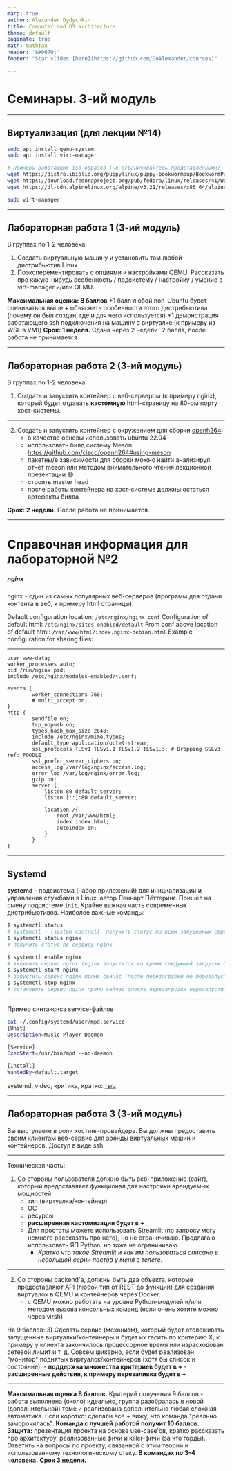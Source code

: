 ```yaml
---
marp: true
author: Alexander Dydychkin
title: Computer and OS architecture
theme: default
paginate: true
math: mathjax
header: '&#9670;'
footer: "Star slides [here](https://github.com/GoAlexander/courses)"

---
```


# Семинары. 3-ий модуль

---

## Виртуализация (для лекции №14)

```bash
sudo apt install qemu-system
sudo apt install virt-manager
```

```bash
# Примеры работающих iso образов (не ограничивайтесь представленными)
wget https://distro.ibiblio.org/puppylinux/puppy-bookwormpup/BookwormPup64/10.0.9/BookwormPup64_10.0.9.iso
wget https://download.fedoraproject.org/pub/fedora/linux/releases/41/Workstation/x86_64/iso/Fedora-Workstation-Live-x86_64-41-1.4.iso
wget https://dl-cdn.alpinelinux.org/alpine/v3.21/releases/x86_64/alpine-virt-3.21.2-x86_64.iso
```

```bash
sudo virt-manager
```

---

## Лабораторная работа 1 (3-ий модуль)

В группах по 1-2 человека:

1) Создать виртуальную машину и установить там любой дистрибьютив Linux
1) Поэксперементировать с опциями и настройками QEMU. Рассказать про какую-нибудь особенность / подсистему / настройку / умение в virt-manager и/или QEMU.

**Максимальная оценка: 8 баллов**
+1 балл любой non-Ubuntu будет оцениваться выше + объяснить особенности этого дистрибьютива (почему он был создан, где и для чего используется)
+1 демонстрация работающего ssh подключения на машину в виртуалке (к примеру из WSL в VM1)
**Срок: 1 неделя.** Сдача через 2 недели -2 балла, после работа не принимается.

---

## Лабораторная работа 2 (3-ий модуль)
В группах по 1-2 человека:
1) Создать и запустить контейнер с веб-сервером (к примеру nginx), который будет отдавать **кастомную** html-страницу на 80-ом порту хост-системы.

---

2) Создать и запустить контейнер с окружением для сборки [openh264](https://github.com/cisco/openh264):
    - в качестве основы использовать ubuntu 22.04
    - использовать билд систему Meson: https://github.com/cisco/openh264#using-meson
    - пакетны/е зависимости для сборки можно найти анализируя отчет meson или методом внимательного чтения лекционной презентации :smile:
    - строить master head
    - после работы контейнера на хост-системе должны остаться артефакты билда


**Срок: 2 недели.** После работа не принимается.

---

# Справочная информация для лабораторной №2
##### nginx

nginx - один из самых популярных веб-серверов (программ для отдачи контента в веб, к примеру html страницы).

Default configuration location: `/etc/nginx/nginx.conf`
Configuration of default html: `/etc/nginx/sites-enabled/default`
From conf above location of default html: `/var/www/html/index.nginx-debian.html`
Example configuration for sharing files:

---

```nginx
user www-data;
worker_processes auto;
pid /run/nginx.pid;
include /etc/nginx/modules-enabled/*.conf;

events {
        worker_connections 768;
        # multi_accept on;
}
http {
        sendfile on;
        tcp_nopush on;
        types_hash_max_size 2048;
        include /etc/nginx/mime.types;
        default_type application/octet-stream;
        ssl_protocols TLSv1 TLSv1.1 TLSv1.2 TLSv1.3; # Dropping SSLv3, ref: POODLE
        ssl_prefer_server_ciphers on;
        access_log /var/log/nginx/access.log;
        error_log /var/log/nginx/error.log;
        gzip on;
        server {
            listen 80 default_server;
            listen [::]:80 default_server;

            location /{
                root /var/www/html;
                index index.html;
                autoindex on;
            }
        }
}
```

---

## Systemd
**systemd** - подсистема (набор приложений) для инициализации и управления службами в Linux, автор Леннарт Пёттеринг. Пришел на смену подсистеме `init`. Крайне важная часть современных дистрибьютивов. Наиболее важные команды:
```bash
$ systemctl status 
# systemctl - (system control), получить статус по всем запущенным сервисам
$ systemctl status nginx 
# получить статус по сервису nginx

$ systemctl enable nginx 
# включить сервис nginx (nginx запустится во время следующей загрузки OS)
$ systemctl start nginx  
# запустить сервис nginx прямо сейчас (после перезагрузки не перезапустится)
$ systemctl stop nginx   
# остановить сервис nginx прямо сейчас (после перезагрузки перезапустится)
```

---

Пример синтаксиса service-файлов
```bash
cat ~/.config/systemd/user/mpd.service
[Unit]
Description=Music Player Daemon

[Service]
ExecStart=/usr/bin/mpd --no-daemon

[Install]
WantedBy=default.target
```

systemd, video, критика, кратко: [тыц](https://www.youtube.com/watch?v=4RqclqgmwLo)

---

## Лабораторная работа 3 (3-ий модуль)

Вы выступаете в роли хостинг-провайдера. Вы должны предоставить своим клиентам веб-сервис для аренды виртуальных машин и контейнеров. Доступ в виде ssh.

---

Техническая часть:
1) Со стороны пользователя должно быть веб-приложение (сайт), который предоставляет функционал для настройки арендуемых мощностей.
    - тип (виртуалка/контейнер)
    - ОС
    - ресурсы
    - **расширенная кастомизация будет в +**
    - Для простоты можете использовать Streamlit (по запросу могу немного рассказать про него), но не ограничиваю. Предлагаю использовать ЯП Python, но тоже не ограничиваю.
        - *Кратко что такое Streamlit и как им пользоваться описано в небольшой серии постов у меня в телеге.*

--- 

2) Со стороны backend'а, должны быть два объекта, которые предоставляют API (любой тип от REST до функций) для создания виртуалок в QEMU и контейнеров через Docker.
    - с QEMU можно работать на уровне Python-модулей и/или методом вызова консольных команд (если очень хотите можно через virsh)

На 9 баллов:
3) Сделать сервис (механизм), который будет отслеживать запущенные виртуалки/контейнеры и будет их гасить по критерию X, к примеру у клиента закончилось процессорное время или израсходован сетевой лимит и т. д. Совсем шикарно, если будет реализован "монитор" поднятых виртуалок/контейнеров (хотя бы список и состояние).
    - **поддержка множества критериев будет в +**
    - **расширенные действия, к примеру перезаливка будет в +**

---

**Максимальная оценка 8 баллов.** Критерий получения 9 баллов - работа выполнена (около) идеально, группа разобралась в новой (дополнительной) теме и реализована дополнительно любая сложная автоматика. Если коротко: сделали всё + вижу, что команда "реально заморочилась".
**Команда с лучшей работой получит 10 баллов.**
**Защита:** презентация проекта на основе use-case'ов, кратко рассказать про архитектуру, реализованные фичи и killer-фичи (за что горды). Ответить на вопросы по проекту, связанной с этим теории и использованному технологическому стеку.
**В командах по 3-4 человека.**
**Срок 3 недели.**
